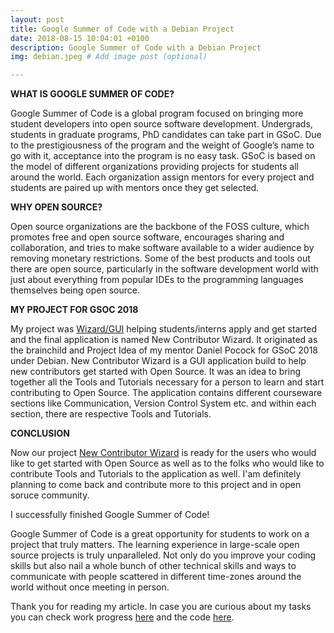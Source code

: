 ```yaml
---
layout: post
title: Google Summer of Code with a Debian Project
date: 2018-08-15 10:04:01 +0100
description: Google Summer of Code with a Debian Project
img: debian.jpeg # Add image post (optional)

---
```

 
 
 
 
 
 
 
 
 
 
 
 
 
 
 
 
 
  
**WHAT IS GOOGLE SUMMER OF CODE?**

Google Summer of Code is a global program focused on bringing more student developers into open source software development.
Undergrads, students in graduate programs, PhD candidates can take part in GSoC.
Due to the prestigiousness of the program and the weight of Google’s name to go with it, acceptance into the program is no easy task.
GSoC is based on the model of different organizations providing projects for students all around the world. Each organization assign mentors for every project and students are paired up with mentors once they get selected.

**WHY OPEN SOURCE?**

Open source organizations are the backbone of the FOSS culture, which promotes free and open source software, encourages sharing and collaboration, and tries to make software available to a wider audience by removing monetary restrictions. Some of the best products and tools out there are open source, particularly in the software development world with just about everything from popular IDEs to the programming languages themselves being open source.

**MY PROJECT FOR GSOC 2018**

My project was [Wizard/GUI](https://salsa.debian.org/new-contributor-wizard-team/new-contributor-wizard) helping students/interns apply and get started and the final application is named New Contributor Wizard. It originated as the brainchild and Project Idea of my mentor Daniel Pocock for GSoC 2018 under Debian. 
New Contributor Wizard is a GUI application build to help new contributors get started with Open Source. It was an idea to bring together all the Tools and Tutorials necessary for a person to learn and start contributing to Open Source. 
The application contains different courseware sections like Communication, Version Control System etc. and within each section, there are respective Tools and Tutorials.

**CONCLUSION**

Now our project [New Contributor Wizard](https://salsa.debian.org/new-contributor-wizard-team/new-contributor-wizard) is ready for the users who would like to get started with Open Source as well as to the folks who would like to contribute Tools and Tutorials to the application as well. I'am definitely planning to come back and contribute more to this project and in open soruce community. 

I successfully finished Google Summer of Code!

Google Summer of Code is a great opportunity for students to work on a project that truly matters. 
The learning experience in large-scale open source projects is truly unparalleled. Not only do you improve your coding skills but also nail a whole bunch of other technical skills and ways to communicate with people scattered in different time-zones around the world without once meeting in person.


Thank you for reading my article. In case you are curious about my tasks you can check work progress [here](https://wiki.debian.org/ElenaGjevukaj) and the code [here](https://salsa.debian.org/users/ElenaGjevukaj-guest/projects).

